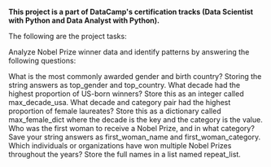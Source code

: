 **This project is a part of DataCamp's certification tracks (Data Scientist with Python and Data Analyst with Python).**

The following are the project tasks:

Analyze Nobel Prize winner data and identify patterns by answering the following questions:

What is the most commonly awarded gender and birth country? Storing the string answers as top_gender and top_country.
What decade had the highest proportion of US-born winners? Store this as an integer called max_decade_usa.
What decade and category pair had the highest proportion of female laureates? Store this as a dictionary called max_female_dict where the decade is the key and the category is the value.
Who was the first woman to receive a Nobel Prize, and in what category? Save your string answers as first_woman_name and first_woman_category.
Which individuals or organizations have won multiple Nobel Prizes throughout the years? Store the full names in a list named repeat_list.
